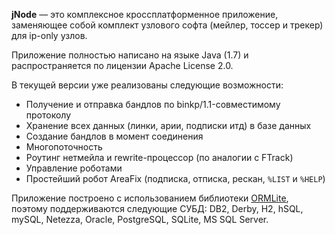 **jNode** — это комплексное кроссплатформенное приложение, заменяющее собой комплект узлового софта (мейлер, тоссер и трекер) для ip-only узлов.

Приложение полностью написано на языке Java (1.7) и распространяется по лицензии Apache License 2.0.

В текущей версии уже реализованы следующие возможности:
- Получение и отправка бандлов по binkp/1.1-совместимому протоколу
- Хранение всех данных (линки, арии, подписки итд) в базе данных
- Создание бандлов в момент соединения
- Многопоточность
- Роутинг нетмейла и rewrite-процессор (по аналогии с FTrack)
- Управление роботами
- Простейший робот AreaFix (подписка, отписка, рескан, `%LIST` и `%HELP`)

Приложение построено с использованием библиотеки [ORMLite](http://ormlite.com), поэтому поддерживаются следующие СУБД: DB2, Derby, H2, hSQL, mySQL, Netezza, Oracle, PostgreSQL, SQLite, MS SQL Server.